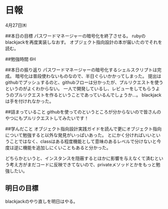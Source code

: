 # 日報
4月27日㈭

##本日の目標
パスワードマネージャーの暗号化を終了させる。 
rubyのblackjackを再度実装しなおす。 オブジェクト指向設計の本が届いたのでそれを読む。

##勉強時間
6H

##本日の振り返り
パスワードマネージャーの暗号化するシェルスクリプトは完成。
暗号化は普段使わないものなので、半日ぐらいかかってしまった。
提出はgithubでプッシュするのと、githubフローは分かったが、プルリクエストを使うというのがよくわからない。
一人で開発しているし、レビューをしてもらうようのプルリクエストを作るということであっているんでしょうか…。
blackjackは手を付けれなかった。

##詰まっていること
githubを使ってのというところが分からないので皆さんのやつにもプルリクエストしてみたいです！

##学んだこと
オブジェクト指向設計実践ガイドを読んで更にオブジェクト指向について勉強すると以外な発見がいっぱいあった。
とにかく分ければいいということではなく、classはある程度機能として意味のあるレベルで分けないと今度は逆に機能を追加しにくいこともあると分かった。

どちらかというと、インスタンスを隠蔽するとほかに影響を与えなくて済むという考え方がまだコードに反映できてないので、privateメソッドとかをもっと勉強したい。

## 明日の目標
blackjackのやり直しを明日はやる。
